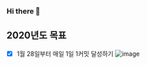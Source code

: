 ### Hi there 👋

## 2020년도 목표
  - [x] 1월 28일부터 매일 1일 1커밋 달성하기
  ![image](https://user-images.githubusercontent.com/22428471/103480300-e39e9500-4e16-11eb-8fd2-81eb270dec76.png)



<!--
**sannimdev/sannimdev** is a ✨ _special_ ✨ repository because its `README.md` (this file) appears on your GitHub profile.

Here are some ideas to get you started:

- 🔭 I’m currently working on ...
- 🌱 I’m currently learning ...
- 👯 I’m looking to collaborate on ...
- 🤔 I’m looking for help with ...
- 💬 Ask me about ...
- 📫 How to reach me: ...
- 😄 Pronouns: ...
- ⚡ Fun fact: ...
-->
